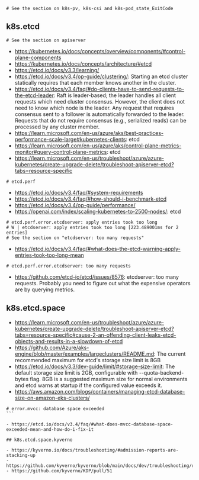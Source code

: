 ```
# See the section on k8s-pv, k8s-csi and k8s-pod_state_ExitCode
```

## k8s.etcd

```
# See the section on apiserver
```

- https://kubernetes.io/docs/concepts/overview/components/#control-plane-components
- https://kubernetes.io/docs/concepts/architecture/#etcd
- https://etcd.io/docs/v3.3/learning/
- https://etcd.io/docs/v3.4/op-guide/clustering/: Starting an etcd cluster statically requires that each member knows another in the cluster.
- https://etcd.io/docs/v3.4/faq/#do-clients-have-to-send-requests-to-the-etcd-leader: Raft is leader-based; the leader handles all client requests which need cluster consensus. However, the client does not need to know which node is the leader. Any request that requires consensus sent to a follower is automatically forwarded to the leader. Requests that do not require consensus (e.g., serialized reads) can be processed by any cluster member.
- https://learn.microsoft.com/en-us/azure/aks/best-practices-performance-scale-large#kubernetes-clients: etcd
- https://learn.microsoft.com/en-us/azure/aks/control-plane-metrics-monitor#query-control-plane-metrics: etcd
- https://learn.microsoft.com/en-us/troubleshoot/azure/azure-kubernetes/create-upgrade-delete/troubleshoot-apiserver-etcd?tabs=resource-specific

```
# etcd.perf
```

- https://etcd.io/docs/v3.4/faq/#system-requirements
- https://etcd.io/docs/v3.4/faq/#how-should-i-benchmark-etcd
- https://etcd.io/docs/v3.4/op-guide/performance/
- https://openai.com/index/scaling-kubernetes-to-2500-nodes/: etcd

```
# etcd.perf.error.etcdserver: apply entries took too long
# W | etcdserver: apply entries took too long [223.489001ms for 2 entries]
# See the section on "etcdserver: too many requests"
```

- https://etcd.io/docs/v3.4/faq/#what-does-the-etcd-warning-apply-entries-took-too-long-mean
  
```
# etcd.perf.error.etcdserver: too many requests
```

- https://github.com/etcd-io/etcd/issues/8576: etcdserver: too many requests. Probably you need to figure out what the expensive operators are by querying metrics.
 
## k8s.etcd.space

- https://learn.microsoft.com/en-us/troubleshoot/azure/azure-kubernetes/create-upgrade-delete/troubleshoot-apiserver-etcd?tabs=resource-specific#cause-2-an-offending-client-leaks-etcd-objects-and-results-in-a-slowdown-of-etcd
- https://github.com/Azure/aks-engine/blob/master/examples/largeclusters/README.md: The current recommended maximum for etcd's storage size limit is 8GB
- https://etcd.io/docs/v3.3/dev-guide/limit/#storage-size-limit: The default storage size limit is 2GB, configurable with --quota-backend-bytes flag. 8GB is a suggested maximum size for normal environments and etcd warns at startup if the configured value exceeds it.
- https://aws.amazon.com/blogs/containers/managing-etcd-database-size-on-amazon-eks-clusters/

````
# error.mvcc: database space exceeded
```

- https://etcd.io/docs/v3.4/faq/#what-does-mvcc-database-space-exceeded-mean-and-how-do-i-fix-it

## k8s.etcd.space.kyverno

- https://kyverno.io/docs/troubleshooting/#admission-reports-are-stacking-up
- https://github.com/kyverno/kyverno/blob/main/docs/dev/troubleshooting/reports.md
- https://github.com/kyverno/KDP/pull/51
